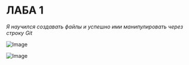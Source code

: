 # ЛАБА 1
_Я научился создавать файлы и успешно ими манипулировать через строку Git_

![Image](https://github.com/user-attachments/assets/62353295-7300-4b2e-8cfa-b78b9a6450ef)

![Image](https://github.com/user-attachments/assets/feeaac47-f6ff-4dcb-abb7-6e0c6e84c7bf)

